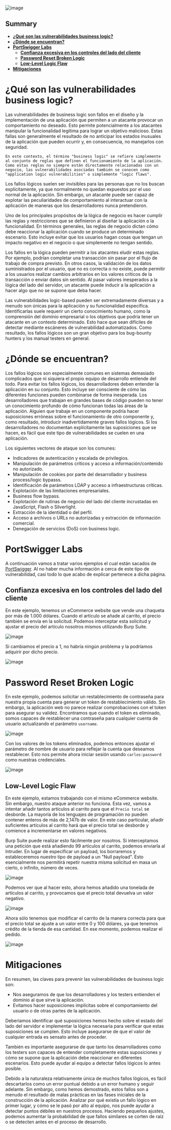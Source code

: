 ![image](https://user-images.githubusercontent.com/88755387/138563553-2d3b067a-9f60-407c-9dd1-d8e15441934c.png)

## __Summary__

- [__¿Qué son las vulnerabilidades business logic?__](#¿Qué-son-las-vulnerabilidades-business-logic?)
- [__¿Dónde se encuentran?__](#¿Dónde-se-encuentran?)
- [__PortSwigger Labs__](#PortSwigger-Labs)
    - [__Confianza excesiva en los controles del lado del cliente__](#Confianza-excesiva-en-los-controles-del-lado-del-cliente)
    - [__Password Reset Broken Logic__](#Password-Reset-Broken-Logic)
    - [__Low-Level Logic Flaw__](#Low-Level-Logic-Flaw)
- [__Mitigaciones__](#Mitigaciones)

# __¿Qué son las vulnerabilidades business logic?__

Las vulnerabilidades de business logic son fallos en el diseño y la implementación de una aplicación que permiten a un atacante provocar un comportamiento no deseado. Esto permite potencialmente a los atacantes manipular la funcionalidad legítima para lograr un objetivo malicioso. Estas fallas son generalmente el resultado de no anticipar los estados inusuales de la aplicación que pueden ocurrir y, en consecuencia, no manejarlos con seguridad.

```
En este contexto, el término "business logic" se refiere simplemente al conjunto de reglas que definen el funcionamiento de la aplicación. Como estas reglas no siempre están directamente relacionadas con un negocio, las vulnerabilidades asociadas también se conocen como "application logic vulnerabilities" o simplemente "logic flaws".
```

Los fallos lógicos suelen ser invisibles para las personas que no los buscan explícitamente, ya que normalmente no quedan expuestos por el uso normal de la aplicación. Sin embargo, un atacante puede ser capaz de explotar las peculiaridades de comportamiento al interactuar con la aplicación de maneras que los desarrolladores nunca pretendieron.

Uno de los principales propósitos de la lógica de negocio es hacer cumplir las reglas y restricciones que se definieron al diseñar la aplicación o la funcionalidad. En términos generales, las reglas de negocio dictan cómo debe reaccionar la aplicación cuando se produce un determinado escenario. Esto incluye evitar que los usuarios hagan cosas que tengan un impacto negativo en el negocio o que simplemente no tengan sentido.

Los fallos en la lógica pueden permitir a los atacantes eludir estas reglas. Por ejemplo, podrían completar una transacción sin pasar por el flujo de trabajo de compra previsto. En otros casos, la validación de los datos suministrados por el usuario, que no es correcta o no existe, puede permitir a los usuarios realizar cambios arbitrarios en los valores críticos de la transacción o enviar datos sin sentido. Al pasar valores inesperados a la lógica del lado del servidor, un atacante puede inducir a la aplicación a hacer algo que no se supone que deba hacer.

Las vulnerabilidades logic-based pueden ser extremadamente diversas y a menudo son únicas para la aplicación y su funcionalidad específica. Identificarlas suele requerir un cierto conocimiento humano, como la comprensión del dominio empresarial o los objetivos que podría tener un atacante en un contexto determinado. Esto hace que sean difíciles de detectar mediante escáneres de vulnerabilidad automatizados. Como resultado, los fallos lógicos son un gran objetivo para los bug-bounty hunters y los manual testers en general.

# __¿Dónde se encuentran?__

Los fallos lógicos son especialmente comunes en sistemas demasiado complicados que ni siquiera el propio equipo de desarrollo entiende del todo. Para evitar los fallos lógicos, los desarrolladores deben entender la aplicación en su conjunto. Esto incluye ser consciente de cómo las diferentes funciones pueden combinarse de forma inesperada. Los desarrolladores que trabajan en grandes bases de código pueden no tener un conocimiento profundo de cómo funcionan todas las áreas de la aplicación. Alguien que trabaje en un componente podría hacer suposiciones erróneas sobre el funcionamiento de otro componente y, como resultado, introducir inadvertidamente graves fallos lógicos. Si los desarrolladores no documentan explícitamente las suposiciones que se hacen, es fácil que este tipo de vulnerabilidades se cuelen en una aplicación.

Los siguientes vectores de ataque son los comunes:

- Indicadores de autenticación y escalada de privilegios.
- Manipulación de parámetros críticos y acceso a información/contenido no autorizado.
- Manipulación de cookies por parte del desarrollador y business process/logic bypasss.
- Identificación de parámetros LDAP y acceso a infraestructuras críticas.
- Explotación de las limitaciones empresariales.
- Business flow bypass.
- Explotación de rutinas de negocio del lado del cliente incrustadas en JavaScript, Flash o Silverlight.
- Extracción de la identidad o del perfil.
- Acceso a archivos o URLs no autorizadas y extracción de información comercial.
- Denegación de servicios (DoS) con business logic.


# __PortSwigger Labs__

A continuación vamos a tratar varios ejemplos el cual están sacados de [PortSwigger](https://portswigger.net/web-security/logic-flaws/examples). Al no haber mucha información a cerca de este tipo de vulnerabilidad, casi todo lo que acabo de explicar pertenece a dicha página.

## __Confianza excesiva en los controles del lado del cliente__

En este ejemplo, tenemos un eCommerce website que vende una chaqueta por más de 1.000 dólares. Cuando el artículo se añade al carrito, el precio también se envía en la solicitud. Podemos interceptar esta solicitud y ajustar el precio del artículo nosotros mismos utilizando Burp
Suite.

![image](https://user-images.githubusercontent.com/88755387/138562335-4ec9def3-c73a-4bfc-b48d-7e6f1ff8474c.png)

Si cambiamos el precio a 1, no habría ningún problema y la podríamos adquirir por dicho precio.

![image](https://user-images.githubusercontent.com/88755387/138562354-1b348732-3170-40bf-bedc-853d23de0755.png)

 # __Password Reset Broken Logic__

 En este ejemplo, podemos solicitar un restablecimiento de contraseña para nuestra propia cuenta para generar un token de restablecimiento válido. Sin embargo, la aplicación web no parece realizar comprobaciones con el token para asegurar su validez. Encontramos que cuando el token es eliminado, somos capaces de restablecer una contraseña para cualquier cuenta de usuario actualizando el parámetro `username`.

 ![image](https://user-images.githubusercontent.com/88755387/138562526-7be78672-8c48-4348-86b0-6282bae87cc0.png)

 Con los valores de los tokens eliminados, podemos entonces ajustar el parámetro de nombre de usuario para reflejar la cuenta que deseamos restablecer. Esto nos permite ahora iniciar sesión usando `carlos:password` como nuestras credenciales.

 ![image](https://user-images.githubusercontent.com/88755387/138562571-a34f8dd1-444c-418b-bdd8-644a529b244d.png)

## __Low-Level Logic Flaw__

En este ejemplo, estamos trabajando con el mismo eCommerce website. Sin embargo, nuestro ataque anterior no funciona. Esta vez, vamos a intentar añadir tantos artículos al carrito para que el `Precio total` se desborde. La mayoría de los lenguajes de programación no pueden contener enteros de más de 2,147b de valor. En este caso particular, añadir suficientes artículos al carrito hará que el precio total se desborde y comience a incrementarse en valores negativos.

Burp Suite puede realizar esto fácilmente por nosotros. Si interceptamos una petición que está añadiendo 99 artículos al carrito, podemos enviarla al Intruder. En lugar de especificar un payload, los borraremos y estableceremos nuestro tipo de payload a un "Null payload". Esto esencialmente nos permitirá repetir nuestra misma solicitud en masa un cierto, o infinito, número de veces.

![image](https://user-images.githubusercontent.com/88755387/138563031-0b586870-c600-4a5d-9bb1-7003fb34934a.png)

Podemos ver que al hacer esto, ahora hemos añadido una tonelada de artículos al carrito, y provocamos que el precio total devuelva un valor negativo.

![image](https://user-images.githubusercontent.com/88755387/138563076-d282d80b-bc75-4174-aef2-5e4b0fc2d103.png)

Ahora sólo tenemos que modificar el carrito de la manera correcta para que el precio total se ajuste a un valor entre 0 y 100 dólares, ya que tenemos crédito de la tienda de esa cantidad. En ese momento, podemos realizar el pedido.

![image](https://user-images.githubusercontent.com/88755387/138563123-9e2caf49-46d1-4217-82cf-e32d3c1c1f27.png)

# __Mitigaciones__

En resumen, las claves para prevenir las vulnerabilidades de business logic son:

- Nos aseguramos de que los desarrolladores y los testers entienden el dominio al que sirve la aplicación.
- Evitamos hacer suposiciones implícitas sobre el comportamiento del usuario o de otras partes de la aplicación.

Deberiamos identificar qué suposiciones hemos hecho sobre el estado del lado del servidor e implementar la lógica necesaria para verificar que estas suposiciones se cumplen. Esto incluye asegurarse de que el valor de cualquier entrada es sensato antes de proceder.

También es importante asegurarse de que tanto los desarrolladores como los testers son capaces de entender completamente estas suposiciones y cómo se supone que la aplicación debe reaccionar en diferentes escenarios. Esto puede ayudar al equipo a detectar fallos lógicos lo antes posible.

Debido a la naturaleza relativamente única de muchos fallos lógicos, es fácil descartarlos como un error puntual debido a un error humano y seguir adelante. Sin embargo, como hemos demostrado, estos fallos son a menudo el resultado de malas prácticas en las fases iniciales de la construcción de la aplicación. Analizar por qué existía un fallo lógico en primer lugar, y cómo se le pasó por alto al equipo, nos puede ayudar a detectar puntos débiles en nuestros procesos. Haciendo pequeños ajustes, podemos aumentar la probabilidad de que fallos similares se corten de raíz o se detecten antes en el proceso de desarrollo.











